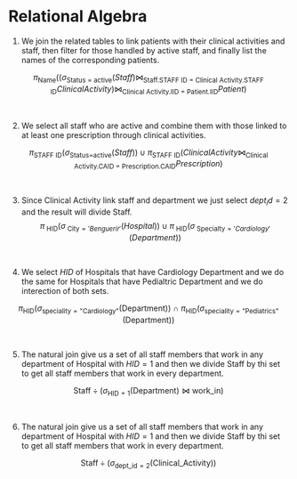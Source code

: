 # Relational Algebra

1. We join the related tables to link patients with their clinical activities and staff, then filter for those handled by active staff, and finally list the names of the corresponding patients.


$$
\pi_{\text{Name}}
\Big(
    (\sigma_{\text{Status = active}}(Staff)
    \bowtie_{\text{Staff.STAFF ID = Clinical Activity.STAFF ID}} Clinical Activity)
    \bowtie_{\text{Clinical Activity.IID = Patient.IID}} Patient
\Big)
$$


<br>

2. We select all staff who are active and combine them with those linked to at least one prescription through clinical activities.

$$
\pi_{\text{STAFF ID}}\big(\sigma_{\text{Status=active}}(Staff)\big)
\;\cup\;
\pi_{\text{STAFF ID}}\big(
    Clinical Activity \bowtie_{\text{Clinical Activity.CAID = Prescription.CAID}} Prescription
\big)
$$


<br>

3. Since Clinical Activity link staff and department we just select $dept_id=2$ and the result will divide Staff.
$$
\pi_{\text{ HID}}\big(\sigma_{\text{ City}='Benguerir'}(Hospital)\big)
\;\cup\;
\pi_{\text{ HID}}\big(
    \sigma_{\text{ Specialty}='Cardiology'}(Department)
\big)
$$

<br>


4. We select $HID$ of Hospitals that have Cardiology Department and we do the same for Hospitals that have Pedialtric Department and we do interection of both sets.

$$
\pi_{\mathrm{HID}}
\Big(
  \sigma_{\mathrm{speciality} = \text{"Cardiology"}}(\mathrm{Department})
\Big)
\ \cap \
\pi_{\mathrm{HID}}
\Big(
  \sigma_{\mathrm{speciality} = \text{"Pediatrics"}}(\mathrm{Department})
\Big)
$$

<br>


5. The natural join give us a set of all staff members that work in any department of Hospital with $HID =1$ and then we divide Staff by thi set to get all staff members that work in every department.

$$
\mathrm{Staff} \div 
\Big(
  \sigma_{\mathrm{HID} = 1}(\mathrm{Department})
  \bowtie
  \text{work\_in}
\Big)
$$

<br>


6. The natural join give us a set of all staff members that work in any department of Hospital with $HID =1$ and then we divide Staff by thi set to get all staff members that work in every department.

$$
\mathrm{Staff} \div 
\Big(
  \sigma_{\mathrm{dept\_id} = 2}(\text{Clinical\_Activity})
\Big)
$$

<br>